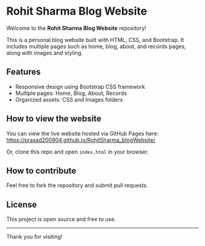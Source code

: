 # Rohit Sharma Blog Website

Welcome to the **Rohit Sharma Blog Website** repository!

This is a personal blog website built with HTML, CSS, and Bootstrap. It includes multiple pages such as home, blog, about, and records pages, along with images and styling.

## Features

- Responsive design using Bootstrap CSS framework
- Multiple pages: Home, Blog, About, Records
- Organized assets: CSS and Images folders

## How to view the website

You can view the live website hosted via GitHub Pages here:  
https://prasad200904.github.io/RohitSharma_blogWebsite/

Or, clone this repo and open `index.html` in your browser.

## How to contribute

Feel free to fork the repository and submit pull requests.

## License

This project is open source and free to use.

---

Thank you for visiting!
